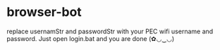 # browser-bot

replace usernamStr and passwordStr with your PEC wifi username and password.
Just open login.bat and you are done (✿◡‿◡)
